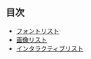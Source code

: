 ## 目次

- [フォントリスト](./font_list.md)
- [画像リスト](./image_list.md)
- [インタラクティブリスト](./interactive_list.md)
